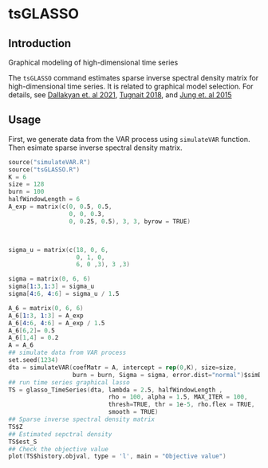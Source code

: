 # tsGLASSO
## Introduction
Graphical modeling of high-dimensional time series

The `tsGLASSO` command estimates sparse inverse spectral density matrix for high-dimensional time series. 
It is related to graphical model selection. For details, see [Dallakyan et. al 2021](https://arxiv.org/pdf/2107.01659.pdf),
[Tugnait 2018](https://ieeexplore.ieee.org/document/8645324), and [Jung et. al 2015](https://research.cs.aalto.fi/MLBigDat/papers/AJung_LSP15_Graphical_LASSO_Model_Selection.pdf)

## Usage
First, we generate data from the VAR process using `simulateVAR` function. Then esimate sparse inverse spectral density matrix.
```s
source("simulateVAR.R")
source("tsGLASSO.R")
K = 6
size = 128
burn = 100
halfWindowLength = 6
A_exp = matrix(c(0, 0.5, 0.5,
                 0, 0, 0.3,
                 0, 0.25, 0.5), 3, 3, byrow = TRUE)



sigma_u = matrix(c(18, 0, 6,
                   0, 1, 0,
                   6, 0 ,3), 3 ,3)

sigma = matrix(0, 6, 6)
sigma[1:3,1:3] = sigma_u
sigma[4:6, 4:6] = sigma_u / 1.5

A_6 = matrix(0, 6, 6)
A_6[1:3, 1:3] = A_exp
A_6[4:6, 4:6] = A_exp / 1.5
A_6[6,2]= 0.5
A_6[1,4] = 0.2
A = A_6
## simulate data from VAR process
set.seed(1234)
dta = simulateVAR(coefMatr = A, intercept = rep(0,K), size=size, 
                  burn = burn, Sigma = sigma, error.dist="normal")$simData
## run time series graphical lasso
TS = glasso_TimeSeries(dta, lambda = 2.5, halfWindowLength , 
                            rho = 100, alpha = 1.5, MAX_ITER = 100, 
                            thresh=TRUE, thr = 1e-5, rho.flex = TRUE, 
                            smooth = TRUE)
## Sparse inverse spectral density matrix
TS$Z
## Estimated sepctral density
TS$est_S
## Check the objective value
plot(TS$history.objval, type = 'l', main = "Objective value")
```
